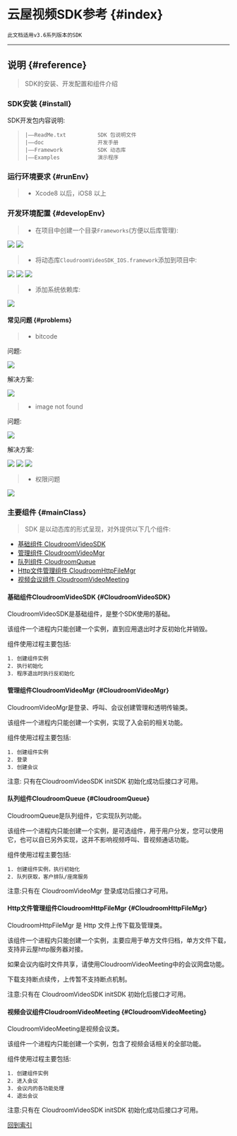 # 云屋视频SDK参考 {#index}

    此文档适用v3.6系列版本的SDK
-----

## 说明 {#reference}

> SDK的安装、开发配置和组件介绍

### SDK安装 {#install}

SDK开发包内容说明:
>     |——ReadMe.txt          SDK 包说明文件
>     |——doc                 开发手册
>     |——Framework           SDK 动态库
>     |——Examples            演示程序

### 运行环境要求 {#runEnv}

> * Xcode8 以后，iOS8 以上

### 开发环境配置 {#developEnv}

> * 在项目中创建一个目录`Frameworks`(方便以后库管理):

<img src="./Imgs/guide/create_frameworks.png" />

<img src="./Imgs/guide/create_frameworks_complete.png" />

> * 将动态库`CloudroomVideoSDK_IOS.framework`添加到项目中:

<img src="./Imgs/guide/add_cloudroomVideoSDK.png" />

<img src="./Imgs/guide/add_cloudroomVideoSDK_setting.png" />

<img src="./Imgs/guide/add_cloudroomVideoSDK_complete.png" />

> * 添加系统依赖库:

<img src="./Imgs/guide/add_system_frameworks_complete.png" />

#### 常见问题 {#problems}
> * bitcode

问题:

<img src="./Imgs/problems/bitcode_question.png" />

解决方案:

<img src="./Imgs/problems/bitcode_answer.png" />

> * image not found

问题:

<img src="./Imgs/problems/image_not_found_question.png" />

解决方案:

<img src="./Imgs/problems/image_not_found_answer_1.png" />

<img src="./Imgs/problems/image_not_found_answer_2.png" />

<img src="./Imgs/problems/image_not_found_answer_3.png" />

> * 权限问题

<img src="./Imgs/problems/privacy_problem.png" />

### 主要组件 {#mainClass}

> SDK 是以动态库的形式呈现，对外提供以下几个组件:

* [基础组件 CloudroomVideoSDK](#CloudroomVideoSDK)
* [管理组件 CloudroomVideoMgr](#CloudroomVideoMgr)
* [队列组件 CloudroomQueue](#CloudroomQueue)
* [Http文件管理组件 CloudroomHttpFileMgr](#CloudroomHttpFileMgr)
* [视频会议组件 CloudroomVideoMeeting](#CloudroomVideoMeeting)

#### 基础组件CloudroomVideoSDK {#CloudroomVideoSDK}

CloudroomVideoSDK是基础组件，是整个SDK使用的基础。

该组件一个进程内只能创建一个实例，直到应用退出时才反初始化并销毁。

组件使用过程主要包括:

    1. 创建组件实例
    2. 执行初始化
    3. 程序退出时执行反初始化

#### 管理组件CloudroomVideoMgr {#CloudroomVideoMgr}

CloudroomVideoMgr是登录、呼叫、会议创建管理和透明传输类。

该组件一个进程内只能创建一个实例，实现了入会前的相关功能。

组件使用过程主要包括:

    1. 创建组件实例
    2. 登录
    3. 创建会议

注意: 只有在CloudroomVideoSDK initSDK 初始化成功后接口才可用。

#### 队列组件CloudroomQueue {#CloudroomQueue}

CloudroomQueue是队列组件，它实现队列功能。

该组件一个进程内只能创建一个实例，是可选组件，用于用户分发，您可以使用它，也可以自已另外实现，这并不影响视频呼叫、音视频通话功能。

组件使用过程主要包括:

    1. 创建组件实例，执行初始化
    2. 队列获取，客户排队/座席服务

注意:只有在 CloudroomVideoMgr 登录成功后接口才可用。

#### Http文件管理组件CloudroomHttpFileMgr {#CloudroomHttpFileMgr}

CloudroomHttpFileMgr 是 Http 文件上传下载及管理类。

该组件一个进程内只能创建一个实例，主要应用于单方文件归档，单方文件下载，支持非云屋http服务器对接。

如果会议内临时文件共享，请使用CloudroomVideoMeeting中的会议网盘功能。

下载支持断点续传，上传暂不支持断点机制。

注意:只有在 CloudroomVideoSDK initSDK 初始化后接口才可用。

#### 视频会议组件CloudroomVideoMeeting {#CloudroomVideoMeeting}

CloudroomVideoMeeting是视频会议类。

该组件一个进程内只能创建一个实例，包含了视频会话相关的全部功能。

组件使用过程主要包括:

    1. 创建组件实例
    2. 进入会议
    3. 会议内的各功能处理
    4. 退出会议

注意:只有在 CloudroomVideoSDK initSDK 初始化成功后接口才可用。

[回到索引](#mainClass)